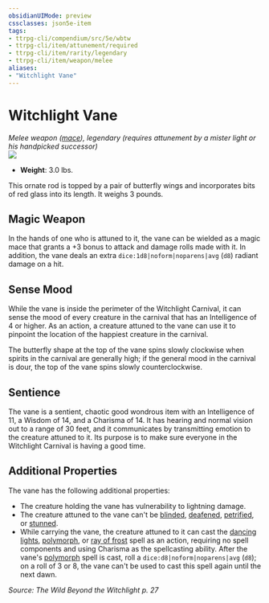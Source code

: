 ```yaml
---
obsidianUIMode: preview
cssclasses: json5e-item
tags:
- ttrpg-cli/compendium/src/5e/wbtw
- ttrpg-cli/item/attunement/required
- ttrpg-cli/item/rarity/legendary
- ttrpg-cli/item/weapon/melee
aliases: 
- "Witchlight Vane"
---
```

# Witchlight Vane
*Melee weapon ([mace](/3-Mechanics/CLI/Compendium/items/mace.md)), legendary (requires attunement by a mister light or his handpicked successor)*  
![](/3-Mechanics/CLI/Compendium/items/img/witchlight-vane.webp#right)

- **Weight**: 3.0 lbs.

This ornate rod is topped by a pair of butterfly wings and incorporates bits of red glass into its length. It weighs 3 pounds.

## Magic Weapon

In the hands of one who is attuned to it, the vane can be wielded as a magic mace that grants a +3 bonus to attack and damage rolls made with it. In addition, the vane deals an extra `dice:1d8|noform|noparens|avg` (`d8`) radiant damage on a hit.

## Sense Mood

While the vane is inside the perimeter of the Witchlight Carnival, it can sense the mood of every creature in the carnival that has an Intelligence of 4 or higher. As an action, a creature attuned to the vane can use it to pinpoint the location of the happiest creature in the carnival.

The butterfly shape at the top of the vane spins slowly clockwise when spirits in the carnival are generally high; if the general mood in the carnival is dour, the top of the vane spins slowly counterclockwise.

## Sentience

The vane is a sentient, chaotic good wondrous item with an Intelligence of 11, a Wisdom of 14, and a Charisma of 14. It has hearing and normal vision out to a range of 30 feet, and it communicates by transmitting emotion to the creature attuned to it. Its purpose is to make sure everyone in the Witchlight Carnival is having a good time.

## Additional Properties

The vane has the following additional properties:

- The creature holding the vane has vulnerability to lightning damage.  
- The creature attuned to the vane can't be [blinded](/3-Mechanics/CLI/Rules/conditions.md#Blinded), [deafened](/3-Mechanics/CLI/Rules/conditions.md#Deafened), [petrified](/3-Mechanics/CLI/Rules/conditions.md#Petrified), or [stunned](/3-Mechanics/CLI/Rules/conditions.md#Stunned).  
- While carrying the vane, the creature attuned to it can cast the [dancing lights](/3-Mechanics/CLI/Compendium/spells/dancing-lights.md), [polymorph](/3-Mechanics/CLI/Compendium/spells/polymorph.md), or [ray of frost](/3-Mechanics/CLI/Compendium/spells/ray-of-frost.md) spell as an action, requiring no spell components and using Charisma as the spellcasting ability. After the vane's [polymorph](/3-Mechanics/CLI/Compendium/spells/polymorph.md) spell is cast, roll a `dice:d8|noform|noparens|avg` (`d8`); on a roll of 3 or 8, the vane can't be used to cast this spell again until the next dawn.  

*Source: The Wild Beyond the Witchlight p. 27*